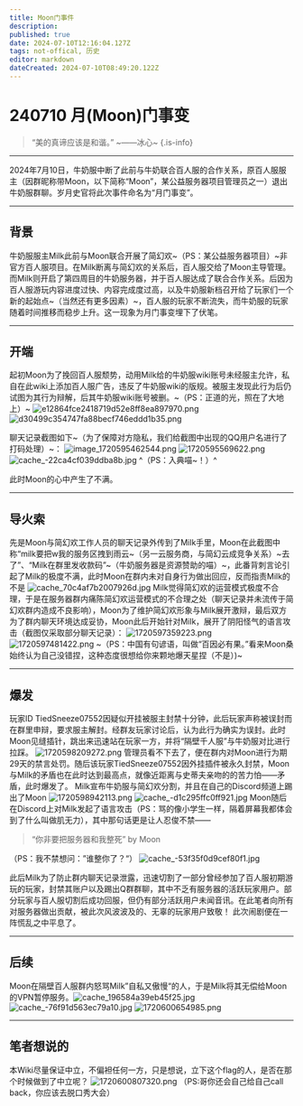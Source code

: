 ```yaml
---
title: Moon门事件
description: 
published: true
date: 2024-07-10T12:16:04.127Z
tags: not-offical, 历史
editor: markdown
dateCreated: 2024-07-10T08:49:20.122Z
---
```


# 240710 月(Moon)门事变
> “美的真谛应该是和谐。”
> ~——冰心~
{.is-info}

---
2024年7月10日，牛奶服中断了此前与牛奶联合百人服的合作关系，原百人服服主（因群昵称带Moon，以下简称“Moon”，某公益服务器项目管理员之一）退出牛奶服群聊。岁月史官将此次事件命名为“月门事变”。

---
## 背景
牛奶服服主Milk此前与Moon联合开展了简幻欢~（PS：某公益服务器项目）~非官方百人服项目。在Milk断离与简幻欢的关系后，百人服交给了Moon主导管理。而Milk则开启了第四周目的牛奶服务器，并于百人服达成了联合合作关系。后因为百人服游玩内容进度过快、内容完成度过高，以及牛奶服新档召开给了玩家们一个新的起始点~（当然还有更多因素）~，百人服的玩家不断流失，而牛奶服的玩家随着时间推移而稳步上升。这一现象为月门事变埋下了伏笔。

---
## 开端
起初Moon为了挽回百人服颓势，动用Milk给的牛奶服wiki账号未经服主允许，私自在此wiki上添加百人服广告，违反了牛奶服wiki的版规。被服主发现此行为后仍试图为其行为辩解，后其牛奶服wiki账号被删。~（PS：正道的光，照在了大地上）~
![e12864fce2418719d52e8ff8ea897970.png](/moon/e12864fce2418719d52e8ff8ea897970.png)
![d30499c354747fa88becf746eddd1b35.png](/moon/d30499c354747fa88becf746eddd1b35.png)

聊天记录截图如下~（为了保障对方隐私，我们给截图中出现的QQ用户名进行了打码处理）~：
![image_1720595462544.png](/moon/image_1720595462544.png)
![1720595569622.png](/moon/1720595569622.png)
![cache_-22ca4cf039ddba8b.jpg](/moon/cache_-22ca4cf039ddba8b.jpg)
^（PS：入典喵~！）^

此时Moon的心中产生了不满。


---

## 导火索
先是Moon与简幻欢工作人员的聊天记录外传到了Milk手里，Moon在此截图中称“milk要把w我的服务区拽到雨云~（另一云服务商，与简幻云成竞争关系）~去了”、“Milk在群里发收款码”~（牛奶服务器是资源赞助的喵）~，此番背刺言论引起了Milk的极度不满，此时Moon在群内未对自身行为做出回应，反而指责Milk的不是
![cache_70c4af7b2007926d.jpg](/moon/cache_70c4af7b2007926d.jpg)
Milk觉得简幻欢的运营模式极度不合理，于是在服务器群内痛陈简幻欢运营模式的不合理之处（聊天记录并未流传于简幻欢群内造成不良影响），Moon为了维护简幻欢形象与Milk展开激辩，最后双方为了群内聊天环境达成妥协，Moon此后开始针对Milk，展开了阴阳怪气的语言攻击（截图仅采取部分聊天记录）：
![1720597359223.png](/moon/1720597359223.png)
![1720597481422.png](/moon/1720597481422.png)
~（PS：中国有句谚语，叫做“百因必有果。”看来Moon桑始终认为自己没错捏，这种态度很想给你来颗地爆天星捏（不是）)~


---
## 爆发
玩家ID TiedSneeze07552因疑似开挂被服主封禁十分钟，此后玩家声称被误封而在群里申辩，要求服主解封。经群友玩家讨论后，认为此行为确实为误封。此时Moon见缝插针，跳出来迅速站在玩家一方，并将“隔壁千人服”与牛奶服对比进行拉踩。
![1720598209272.png](/moon/1720598209272.png)
管理员看不下去了，便在群内对Moon进行为期29天的禁言处罚。随后该玩家TiedSneeze07552因外挂插件被永久封禁，Moon与Milk的矛盾也在此时达到最高点，就像近距离与史蒂夫亲吻的的苦力怕——矛盾，此时爆发了。
Milk宣布牛奶服与简幻欢分割，并且在自己的Discord频道上踢出了Moon
![1720598942113.png](/moon/1720598942113.png)
![cache_-d1c295ffc0ff921.jpg](/moon/cache_-d1c295ffc0ff921.jpg)
Moon随后在Discord上对Milk发起了语言攻击（PS：骂的像小学生一样，隔着屏幕我都体会到了什么叫做肌无力），其中那句话更是让人忍俊不禁——
> “你非要把服务器和我整死”
> by Moon

（PS：我不禁想问：”谁整你了？“）
![cache_-53f35f0d9cef80f1.jpg](/moon/cache_-53f35f0d9cef80f1.jpg)

此后Milk为了防止群内聊天记录泄露，迅速切割了一部分曾经参加了百人服初期游玩的玩家，封禁其账户以及踢出Q群群聊，其中不乏有服务器的活跃玩家用户。部分玩家与百人服切割后成功回服，但仍有部分活跃用户未闻音讯。在此笔者向所有对服务器做出贡献，被此次风波波及的、无辜的玩家用户致敬！
此次闹剧便在一阵慌乱之中平息了。

---
## 后续
Moon在隔壁百人服群内怒骂Milk”自私又傲慢“的人，于是Milk将其无偿给Moon的VPN暂停服务。![cache_196584a39eb45f25.jpg](/moon/cache_196584a39eb45f25.jpg)
![cache_-76f91d563ec79a10.jpg](/moon/cache_-76f91d563ec79a10.jpg)
![1720600654985.png](/moon/1720600654985.png)

---
## 笔者想说的
本Wiki尽量保证中立，不偏袒任何一方，只是想说，立下这个flag的人，是否在那个时候做到了中立呢？
![1720600807320.png](/moon/1720600807320.png)
（PS:哥你还会自己给自己call back，你应该去脱口秀大会）